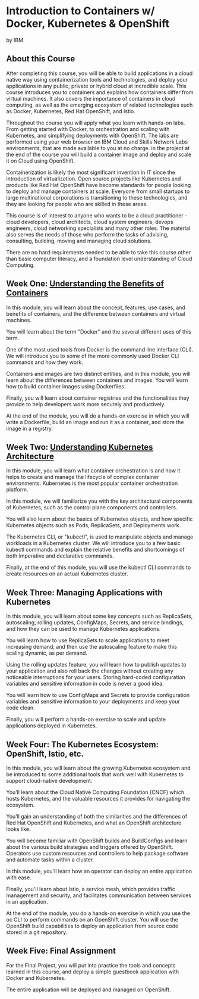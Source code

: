 # Introduction to Containers w/ Docker, Kubernetes & OpenShift
by IBM

## About this Course
After completing this course, you will be able to build applications in a cloud native way using containerization tools and technologies, and deploy your applications in any public, private or hybrid cloud at incredible scale. This course introduces you to containers and explains how containers differ from virtual machines.  It also covers the importance of containers in cloud computing, as well as the emerging ecosystem of related technologies such as Docker, Kubernetes, Red Hat OpenShift, and Istio.

Throughout the course you will apply what you learn with hands-on labs. From getting started with Docker, to orchestration and scaling with Kubernetes, and simplifying deployments with OpenShift. The labs are performed using your web browser on IBM Cloud and Skills Network Labs environments, that are made available to you at no charge. in the project at the end of the course you will build a container image and deploy and scale it on Cloud using OpenShift. 

Containerization is likely the most significant invention in IT since the introduction of virtualization. Open source projects like Kubernetes and products like Red Hat OpenShift have become standards for people looking to deploy and manage containers at scale. Everyone from small startups to large multinational corporations is transitioning to these technologies, and they are looking for people who are skilled in these areas.

This course is of interest to anyone who wants to be a cloud practitioner - cloud developers, cloud architects, cloud system engineers, devops engineers, cloud networking specialists and many other roles. The material also serves the needs of those who perform the tasks of advising, consulting, building, moving and managing cloud solutions.

There are no hard requirements needed to be able to take this course other than basic computer literacy, and a foundation level understanding of Cloud Computing.

## Week One: [Understanding the Benefits of Containers](./Week_One)
In this module, you will learn about the concept, features, use cases, and benefits of containers, and the difference between containers and virtual machines. 

You will learn about the term "Docker" and the several different uses of this term. 

One of the most used tools from Docker is the command line interface (CLI). We will introduce you to some of the more commonly used Docker CLI commands and how they work.

Containers and images are two distinct entities, and in this module, you will learn about the differences between containers and images. You will learn how to build container images using Dockerfiles.

Finally, you will learn about container registries and the functionalities they provide to help developers work more securely and productively.

At the end of the module, you will do a hands-on exercise in which you will write a Dockerfile, build an image and run it as a container, and store the image in a registry.

## Week Two: [Understanding Kubernetes Architecture](./Week_Two)
In this module, you will learn what container orchestration is and how it helps to create and manage the lifecycle of complex container environments. Kubernetes is the most popular container orchestration platform. 

In this module, we will familiarize you with the key architectural components of Kubernetes, such as the control plane components and controllers. 

You will also learn about the basics of Kubernetes objects, and how specific Kubernetes objects such as Pods, ReplicaSets, and Deployments work. 

The Kubernetes CLI, or "kubectl", is used to manipulate objects and manage workloads in a Kubernetes cluster. We will introduce you to a few basic kubectl commands and explain the relative benefits and shortcomings of both imperative and declarative commands. 

Finally, at the end of this module, you will use the kubectl CLI commands to create resources on an actual Kubernetes cluster.

## Week Three: Managing Applications with Kubernetes
In this module, you will learn about some key concepts such as ReplicaSets, autoscaling, rolling updates, ConfigMaps, Secrets, and service bindings, and how they can be used to manage Kubernetes applications.

You will learn how to use ReplicaSets to scale applications to meet increasing demand, and then use the autoscaling feature to make this scaling dynamic, as per demand. 

Using the rolling updates feature, you will learn how to publish updates to your application and also roll back the changes without creating any noticeable interruptions for your users. Storing hard-coded configuration variables and sensitive information in code is never a good idea. 

You will learn how to use ConfigMaps and Secrets to provide configuration variables and sensitive information to your deployments and keep your code clean. 

Finally, you will perform a hands-on exercise to scale and update applications deployed in Kubernetes.

## Week Four: The Kubernetes Ecosystem: OpenShift, Istio, etc.
In this module, you will learn about the growing Kubernetes ecosystem and be introduced to some additional tools that work well with Kubernetes to support cloud-native development. 

You’ll learn about the Cloud Native Computing Foundation (CNCF) which hosts Kubernetes, and the valuable resources it provides for navigating the ecosystem.

You’ll gain an understanding of both the similarities and the differences of Red Hat OpenShift and Kubernetes, and what an OpenShift architecture looks like. 

You will become familiar with OpenShift builds and BuildConfigs and learn about the various build strategies and triggers offered by OpenShift. Operators use custom resources and controllers to help package software and automate tasks within a cluster. 

In this module, you'll learn how an operator can deploy an entire application with ease. 

Finally, you'll learn about Istio, a service mesh, which provides traffic management and security, and facilitates communication between services in an application. 

At the end of the module, you do a hands-on exercise in which you use the oc CLI to perform commands on an OpenShift cluster. You will use the OpenShift build capabilities to deploy an application from source code stored in a git repository.

## Week Five: Final Assignment
For the Final Project, you will put into practice the tools and concepts learned in this course, and deploy a simple guestbook application with Docker and Kubernetes.

The entire application will be deployed and managed on OpenShift.
